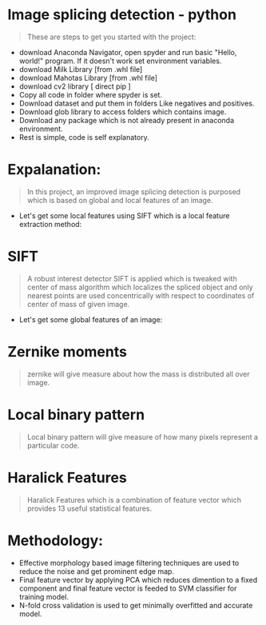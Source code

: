 # Image splicing detection - python

> These are steps to get you started with the project:

- download Anaconda Navigator, open spyder and run
basic &quot;Hello, world!&quot; program. If it doesn&#39;t work set
environment variables.
- download Milk Library [from .whl file]
- download Mahotas Library [from .whl file]
- download cv2 library [ direct pip ]
- Copy all code in folder where spyder is set.
- Download dataset and put them in folders Like
negatives and positives.
- Download glob library to access folders which
contains image.
- Download any package which is not already present
in anaconda environment.
- Rest is simple, code is self explanatory.

# Expalanation:

> In this project, an improved image splicing detection is purposed which is
> based on global and local features of an image. 

- Let's get some local features using SIFT which is a local feature extraction method:

# SIFT
> A robust interest detector SIFT is
> applied which is tweaked with center of mass algorithm which localizes the spliced
> object and only nearest points are used concentrically with respect to coordinates of
> center of mass of given image.

-  Let's get some global features of an image:

# Zernike moments
> zernike will give measure about how the mass is distributed all over image.

# Local binary pattern 
> Local binary pattern will give measure of how many pixels represent a particular code.

# Haralick Features
> Haralick Features which is a combination of feature vector which provides 13 useful
statistical features.

# Methodology: 
- Effective morphology based image filtering techniques are used to reduce the noise and get prominent edge map. 
- Final feature vector by applying PCA which reduces dimention to a fixed component and final feature vector is 
feeded to SVM classifier for training model.
- N-fold cross validation is used to get minimally overfitted and
accurate model.
